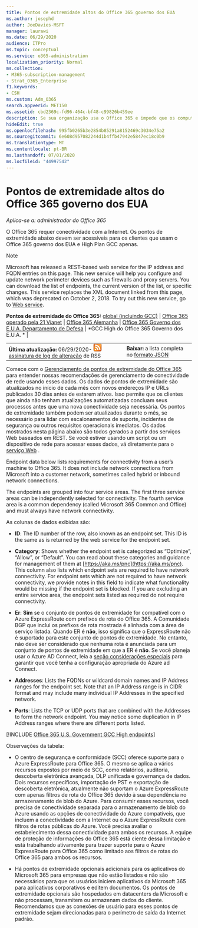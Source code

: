 ```yaml
---
title: Pontos de extremidade altos do Office 365 governo dos EUA
ms.author: josephd
author: JoeDavies-MSFT
manager: laurawi
ms.date: 06/29/2020
audience: ITPro
ms.topic: conceptual
ms.service: o365-administration
localization_priority: Normal
ms.collection:
- M365-subscription-management
- Strat_O365_Enterprise
f1.keywords:
- CSH
ms.custom: Adm_O365
search.appverid: MET150
ms.assetid: cbd2369c-fd96-464c-bf48-c99826b459ee
description: Se sua organização usa o Office 365 e impede que os computadores na sua rede se conectem à Internet, abaixo você encontrará os pontos de extremidade (FQDNs, portas, URLs, IPv4 e intervalos de endereços IPv6) que devem ser incluídos nas listas de permissão de saída para garantir que os computadores possam usar o Office 365 com êxito.
hideEdit: true
ms.openlocfilehash: 995fb0265b3e2854b85291a8152469c3034e75a2
ms.sourcegitcommit: 6e608d957082244d1b4ffb47942e5847ec18c0b9
ms.translationtype: MT
ms.contentlocale: pt-BR
ms.lasthandoff: 07/01/2020
ms.locfileid: "44997542"
---
```

# <a name="office-365-us-government-gcc-high-endpoints"></a>Pontos de extremidade altos do Office 365 governo dos EUA

 *Aplica-se a: administrador do Office 365*

O Office 365 requer conectividade com a Internet. Os pontos de extremidade abaixo devem ser acessíveis para os clientes que usam o Office 365 governo dos EUA e High Plan GCC apenas.
  
> [!NOTE]
> Microsoft has released a REST-based web service for the IP address and FQDN entries on this page. This new service will help you configure and update network perimeter devices such as firewalls and proxy servers. You can download the list of endpoints, the current version of the list, or specific changes. This service replaces the XML document linked from this page, which was deprecated on October 2, 2018. To try out this new service, go to [Web service](office-365-ip-web-service.md).
  
 **Pontos de extremidade do Office 365:** [global (incluindo GCC)](urls-and-ip-address-ranges.md) | [Office 365 operado pela 21 Vianet](urls-and-ip-address-ranges-21vianet.md)  | [Office 365 Alemanha](office-365-germany-endpoints.md)   |  [Office 365 Governo dos E.U.A. Departamento de Defesa](office-365-u-s-government-dod-endpoints.md) | *GCC High do Office 365 Governo dos E.U.A. * |
  
|||
|:-----|:-----|
|**Última atualização:** 06/29/2020- ![ ](media/5dc6bb29-25db-4f44-9580-77c735492c4b.png) [assinatura de log de alteração](https://endpoints.office.com/version/USGOVGCCHigh?allversions=true&format=rss&clientrequestid=b10c5ed1-bad1-445f-b386-b919946339a7) de RSS <br/> |**Baixar:** a lista completa no [formato JSON](https://endpoints.office.com/endpoints/USGOVGCCHigh?clientrequestid=b10c5ed1-bad1-445f-b386-b919946339a7) <br/> |

 Comece com o [Gerenciamento de pontos de extremidade do Office 365](managing-office-365-endpoints.md) para entender nossas recomendações de gerenciamento de conectividade de rede usando esses dados. Os dados de pontos de extremidade são atualizados no início de cada mês com novos endereços IP e URLs publicados 30 dias antes de estarem ativos. Isso permite que os clientes que ainda não tenham atualizações automatizadas concluam seus processos antes que uma nova conectividade seja necessária. Os pontos de extremidade também podem ser atualizados durante o mês, se necessário para lidar com escalonamentos de suporte, incidentes de segurança ou outros requisitos operacionais imediatos. Os dados mostrados nesta página abaixo são todos gerados a partir dos serviços Web baseados em REST. Se você estiver usando um script ou um dispositivo de rede para acessar esses dados, vá diretamente para o [serviço Web](office-365-ip-web-service.md) .

Endpoint data below lists requirements for connectivity from a user’s machine to Office 365. It does not include network connections from Microsoft into a customer network, sometimes called hybrid or inbound network connections.

The endpoints are grouped into four service areas. The first three service areas can be independently selected for connectivity. The fourth service area is a common dependency (called Microsoft 365 Common and Office) and must always have network connectivity.

As colunas de dados exibidas são:

- **ID**: The ID number of the row, also known as an endpoint set. This ID is the same as is returned by the web service for the endpoint set.

- **Category**: Shows whether the endpoint set is categorized as “Optimize”, “Allow”, or “Default”. You can read about these categories and guidance for management of them at [https://aka.ms/pnc](https://aka.ms/pnc). This column also lists which endpoint sets are required to have network connectivity. For endpoint sets which are not required to have network connectivity, we provide notes in this field to indicate what functionality would be missing if the endpoint set is blocked. If you are excluding an entire service area, the endpoint sets listed as required do not require connectivity.

- **Er**: **Sim** se o conjunto de pontos de extremidade for compatível com o Azure ExpressRoute com prefixos de rota do Office 365. A Comunidade BGP que inclui os prefixos de rota mostrada é alinhada com a área de serviço listada. Quando ER é **não**, isso significa que o ExpressRoute não é suportado para este conjunto de pontos de extremidade. No entanto, não deve ser considerado que nenhuma rota é anunciada para um conjunto de pontos de extremidade em que a ER é **não**. Se você planeja usar o Azure AD Connect, leia a [seção considerações especiais](https://docs.microsoft.com/azure/active-directory/hybrid/reference-connect-instances#microsoft-azure-government) para garantir que você tenha a configuração apropriada do Azure ad Connect.

- **Addresses**: Lists the FQDNs or wildcard domain names and IP Address ranges for the endpoint set. Note that an IP Address range is in CIDR format and may include many individual IP Addresses in the specified network.
 
- **Ports**: Lists the TCP or UDP ports that are combined with the Addresses to form the network endpoint. You may notice some duplication in IP Address ranges where there are different ports listed.
 
[!INCLUDE [Office 365 U.S. Government GCC High endpoints](./includes/office-365-u.s.-government-gcc-high-endpoints.md)]

Observações da tabela:

- O centro de segurança e conformidade (SCC) oferece suporte para o Azure ExpressRoute para Office 365. O mesmo se aplica a vários recursos expostos por meio de SCC, como relatórios, auditoria, descoberta eletrônica avançada, DLP unificada e governança de dados. Dois recursos específicos, importação de PST e exportação de descoberta eletrônica, atualmente não suportam o Azure ExpressRoute com apenas filtros de rota do Office 365 devido à sua dependência no armazenamento de blob do Azure. Para consumir esses recursos, você precisa de conectividade separada para o armazenamento de blob do Azure usando as opções de conectividade do Azure compatíveis, que incluem a conectividade com a Internet ou o Azure ExpressRoute com filtros de rotas públicas do Azure. Você precisa avaliar o estabelecimento dessa conectividade para ambos os recursos. A equipe de proteção de informações do Office 365 está ciente dessa limitação e está trabalhando ativamente para trazer suporte para o Azure ExpressRoute para Office 365 como limitado aos filtros de rotas do Office 365 para ambos os recursos.

- Há pontos de extremidade opcionais adicionais para os aplicativos do Microsoft 365 para empresas que não estão listados e não são necessários para que os usuários iniciem aplicativos da Microsoft 365 para aplicativos corporativos e editem documentos. Os pontos de extremidade opcionais são hospedados em datacenters da Microsoft e não processam, transmitem ou armazenam dados do cliente. Recomendamos que as conexões de usuário para esses pontos de extremidade sejam direcionadas para o perímetro de saída da Internet padrão.


